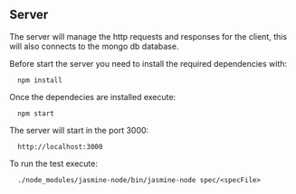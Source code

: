 Server
--------

The server will manage the http requests and responses for the client, this will also connects to the mongo db database.


Before start the server you need to install the required dependencies with:

```
  npm install
```

Once the dependecies are installed execute:

```
  npm start
```

The server will start in the port 3000:

```
  http://localhost:3000
```


To run the test execute:
```
  ./node_modules/jasmine-node/bin/jasmine-node spec/<specFile>
```

